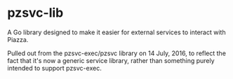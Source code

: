 # pzsvc-lib
A Go library designed to make it easier for external services to interact with Piazza.

Pulled out from the pzsvc-exec/pzsvc library on 14 July, 2016, to reflect the fact
that it's now a generic service library, rather than something purely intended to support pzsvc-exec.
